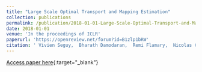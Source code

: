 ```yaml
---
title: "Large Scale Optimal Transport and Mapping Estimation"
collection: publications
permalink: /publication/2018-01-01-Large-Scale-Optimal-Transport-and-Mapping-Estimation
date: 2018-01-01
venue: 'In the proceedings of ICLR'
paperurl: 'https://openreview.net/forum?id=B1zlp1bRW'
citation: ' Vivien Seguy,  Bharath Damodaran,  Remi Flamary,  Nicolas Courty,  Antoine Rolet,  Mathieu Blondel, &quot;Large Scale Optimal Transport and Mapping Estimation.&quot; In the proceedings of ICLR, 2018.'
---
```

[Access paper here](https://openreview.net/forum?id=B1zlp1bRW){:target="_blank"}
